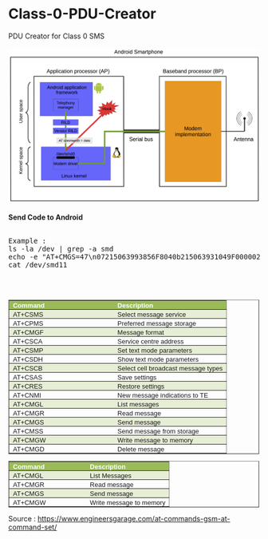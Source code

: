 # Class-0-PDU-Creator
PDU Creator for Class 0 SMS
<br><br>
<img src="android_modem.png" />
<br><br>
<b>Send Code to Android</b>
<br><br>
<pre>Example : 
ls -la /dev | grep -a smd 
echo -e "AT+CMGS=47\n07215063993856F8040b215063931049F000002290118011840c20CDB21C1D16875920711D244ECB41C76913442EBBCBEDF23C4D4ECB5D\r" > /dev/smd11
cat /dev/smd11
</pre>
<br><br>
<table style="width: 99.82%; border-collapse: collapse;" border="1" width="99%" cellspacing="0" cellpadding="0">
<tbody>
<tr>
<td style="width: 48.2%; border-width: 1pt medium 1pt 1pt; border-style: solid none solid solid; border-color: #b3cc82 -moz-use-text-color #b3cc82 #b3cc82; background: none repeat scroll 0% 0% #9bbb59; padding: 0cm 5.4pt;" valign="top" width="48%">
<div style="margin-bottom: 0.0001pt; text-align: justify; line-height: normal;"><span style="color: #ffffff;"><strong><span style="font-size: small;"><span style="font-family: Arial;">Command</span></span></strong></span></div>
</td>
<td style="width: 51.8%; border-width: 1pt 1pt 1pt medium; border-style: solid solid solid none; border-color: #b3cc82 #b3cc82 #b3cc82 -moz-use-text-color; background: none repeat scroll 0% 0% #9bbb59; padding: 0cm 5.4pt;" valign="top" width="51%">
<div style="margin-bottom: 0.0001pt; text-align: justify; line-height: normal;"><span style="color: #ffffff;"><strong><span style="font-size: small;"><span style="font-family: Arial;">Description</span></span></strong></span></div>
</td>
</tr>
<tr>
<td style="width: 48.2%; border-width: medium medium 1pt 1pt; border-style: none none solid solid; border-color: -moz-use-text-color -moz-use-text-color #b3cc82 #b3cc82; background: none repeat scroll 0% 0% #e6eed5; padding: 0cm 5.4pt;" valign="top" width="48%">
<div style="margin-bottom: 0.0001pt; text-align: justify; line-height: normal;"><span style="font-size: small;"><span style="font-family: Arial;">AT+CSMS</span></span></div>
</td>
<td style="width: 51.8%; border-width: medium 1pt 1pt medium; border-style: none solid solid none; border-color: -moz-use-text-color #b3cc82 #b3cc82 -moz-use-text-color; background: none repeat scroll 0% 0% #e6eed5; padding: 0cm 5.4pt;" valign="top" width="51%">
<div style="margin-bottom: 0.0001pt; text-align: justify; line-height: normal;"><span style="font-size: small;"><span style="font-family: Arial;">Select message service</span></span></div>
</td>
</tr>
<tr>
<td style="width: 48.2%; border-width: medium medium 1pt 1pt; border-style: none none solid solid; border-color: -moz-use-text-color -moz-use-text-color #b3cc82 #b3cc82; padding: 0cm 5.4pt;" valign="top" width="48%">
<div style="margin-bottom: 0.0001pt; text-align: justify; line-height: normal;"><span style="font-size: small;"><span style="font-family: Arial;">AT+CPMS</span></span></div>
</td>
<td style="width: 51.8%; border-width: medium 1pt 1pt medium; border-style: none solid solid none; border-color: -moz-use-text-color #b3cc82 #b3cc82 -moz-use-text-color; padding: 0cm 5.4pt;" valign="top" width="51%">
<div style="margin-bottom: 0.0001pt; text-align: justify; line-height: normal;"><span style="font-size: small;"><span style="font-family: Arial;">Preferred message storage</span></span></div>
</td>
</tr>
<tr>
<td style="width: 48.2%; border-width: medium medium 1pt 1pt; border-style: none none solid solid; border-color: -moz-use-text-color -moz-use-text-color #b3cc82 #b3cc82; background: none repeat scroll 0% 0% #e6eed5; padding: 0cm 5.4pt;" valign="top" width="48%">
<div style="margin-bottom: 0.0001pt; text-align: justify; line-height: normal;"><span style="font-size: small;"><span style="font-family: Arial;">AT+CMGF</span></span></div>
</td>
<td style="width: 51.8%; border-width: medium 1pt 1pt medium; border-style: none solid solid none; border-color: -moz-use-text-color #b3cc82 #b3cc82 -moz-use-text-color; background: none repeat scroll 0% 0% #e6eed5; padding: 0cm 5.4pt;" valign="top" width="51%">
<div style="margin-bottom: 0.0001pt; text-align: justify; line-height: normal;"><span style="font-size: small;"><span style="font-family: Arial;">Message format</span></span></div>
</td>
</tr>
<tr>
<td style="width: 48.2%; border-width: medium medium 1pt 1pt; border-style: none none solid solid; border-color: -moz-use-text-color -moz-use-text-color #b3cc82 #b3cc82; padding: 0cm 5.4pt;" valign="top" width="48%">
<div style="margin-bottom: 0.0001pt; text-align: justify; line-height: normal;"><span style="font-size: small;"><span style="font-family: Arial;">AT+CSCA</span></span></div>
</td>
<td style="width: 51.8%; border-width: medium 1pt 1pt medium; border-style: none solid solid none; border-color: -moz-use-text-color #b3cc82 #b3cc82 -moz-use-text-color; padding: 0cm 5.4pt;" valign="top" width="51%">
<div style="margin-bottom: 0.0001pt; text-align: justify; line-height: normal;"><span style="font-size: small;"><span style="font-family: Arial;">Service centre address</span></span></div>
</td>
</tr>
<tr>
<td style="width: 48.2%; border-width: medium medium 1pt 1pt; border-style: none none solid solid; border-color: -moz-use-text-color -moz-use-text-color #b3cc82 #b3cc82; background: none repeat scroll 0% 0% #e6eed5; padding: 0cm 5.4pt;" valign="top" width="48%">
<div style="margin-bottom: 0.0001pt; text-align: justify; line-height: normal;"><span style="font-size: small;"><span style="font-family: Arial;">AT+CSMP</span></span></div>
</td>
<td style="width: 51.8%; border-width: medium 1pt 1pt medium; border-style: none solid solid none; border-color: -moz-use-text-color #b3cc82 #b3cc82 -moz-use-text-color; background: none repeat scroll 0% 0% #e6eed5; padding: 0cm 5.4pt;" valign="top" width="51%">
<div style="margin-bottom: 0.0001pt; text-align: justify; line-height: normal;"><span style="font-size: small;"><span style="font-family: Arial;">Set text mode parameters</span></span></div>
</td>
</tr>
<tr>
<td style="width: 48.2%; border-width: medium medium 1pt 1pt; border-style: none none solid solid; border-color: -moz-use-text-color -moz-use-text-color #b3cc82 #b3cc82; padding: 0cm 5.4pt;" valign="top" width="48%">
<div style="margin-bottom: 0.0001pt; text-align: justify; line-height: normal;"><span style="font-size: small;"><span style="font-family: Arial;">AT+CSDH</span></span></div>
</td>
<td style="width: 51.8%; border-width: medium 1pt 1pt medium; border-style: none solid solid none; border-color: -moz-use-text-color #b3cc82 #b3cc82 -moz-use-text-color; padding: 0cm 5.4pt;" valign="top" width="51%">
<div style="margin-bottom: 0.0001pt; text-align: justify; line-height: normal;"><span style="font-size: small;"><span style="font-family: Arial;">Show text mode parameters</span></span></div>
</td>
</tr>
<tr>
<td style="width: 48.2%; border-width: medium medium 1pt 1pt; border-style: none none solid solid; border-color: -moz-use-text-color -moz-use-text-color #b3cc82 #b3cc82; background: none repeat scroll 0% 0% #e6eed5; padding: 0cm 5.4pt;" valign="top" width="48%">
<div style="margin-bottom: 0.0001pt; text-align: justify; line-height: normal;"><span style="font-size: small;"><span style="font-family: Arial;">AT+CSCB</span></span></div>
</td>
<td style="width: 51.8%; border-width: medium 1pt 1pt medium; border-style: none solid solid none; border-color: -moz-use-text-color #b3cc82 #b3cc82 -moz-use-text-color; background: none repeat scroll 0% 0% #e6eed5; padding: 0cm 5.4pt;" valign="top" width="51%">
<div style="margin-bottom: 0.0001pt; text-align: justify; line-height: normal;"><span style="font-size: small;"><span style="font-family: Arial;">Select cell broadcast message types</span></span></div>
</td>
</tr>
<tr>
<td style="width: 48.2%; border-width: medium medium 1pt 1pt; border-style: none none solid solid; border-color: -moz-use-text-color -moz-use-text-color #b3cc82 #b3cc82; padding: 0cm 5.4pt;" valign="top" width="48%">
<div style="margin-bottom: 0.0001pt; text-align: justify; line-height: normal;"><span style="font-size: small;"><span style="font-family: Arial;">AT+CSAS</span></span></div>
</td>
<td style="width: 51.8%; border-width: medium 1pt 1pt medium; border-style: none solid solid none; border-color: -moz-use-text-color #b3cc82 #b3cc82 -moz-use-text-color; padding: 0cm 5.4pt;" valign="top" width="51%">
<div style="margin-bottom: 0.0001pt; text-align: justify; line-height: normal;"><span style="font-size: small;"><span style="font-family: Arial;">Save settings</span></span></div>
</td>
</tr>
<tr>
<td style="width: 48.2%; border-width: medium medium 1pt 1pt; border-style: none none solid solid; border-color: -moz-use-text-color -moz-use-text-color #b3cc82 #b3cc82; background: none repeat scroll 0% 0% #e6eed5; padding: 0cm 5.4pt;" valign="top" width="48%">
<div style="margin-bottom: 0.0001pt; text-align: justify; line-height: normal;"><span style="font-size: small;"><span style="font-family: Arial;">AT+CRES</span></span></div>
</td>
<td style="width: 51.8%; border-width: medium 1pt 1pt medium; border-style: none solid solid none; border-color: -moz-use-text-color #b3cc82 #b3cc82 -moz-use-text-color; background: none repeat scroll 0% 0% #e6eed5; padding: 0cm 5.4pt;" valign="top" width="51%">
<div style="margin-bottom: 0.0001pt; text-align: justify; line-height: normal;"><span style="font-size: small;"><span style="font-family: Arial;">Restore settings</span></span></div>
</td>
</tr>
<tr>
<td style="width: 48.2%; border-width: medium medium 1pt 1pt; border-style: none none solid solid; border-color: -moz-use-text-color -moz-use-text-color #b3cc82 #b3cc82; padding: 0cm 5.4pt;" valign="top" width="48%">
<div style="margin-bottom: 0.0001pt; text-align: justify; line-height: normal;"><span style="font-size: small;"><span style="font-family: Arial;">AT+CNMI</span></span></div>
</td>
<td style="width: 51.8%; border-width: medium 1pt 1pt medium; border-style: none solid solid none; border-color: -moz-use-text-color #b3cc82 #b3cc82 -moz-use-text-color; padding: 0cm 5.4pt;" valign="top" width="51%">
<div style="margin-bottom: 0.0001pt; text-align: justify; line-height: normal;"><span style="font-size: small;"><span style="font-family: Arial;">New message indications to TE</span></span></div>
</td>
</tr>
<tr>
<td style="width: 48.2%; border-width: medium medium 1pt 1pt; border-style: none none solid solid; border-color: -moz-use-text-color -moz-use-text-color #b3cc82 #b3cc82; background: none repeat scroll 0% 0% #e6eed5; padding: 0cm 5.4pt;" valign="top" width="48%">
<div style="margin-bottom: 0.0001pt; text-align: justify; line-height: normal;"><span style="font-size: small;"><span style="font-family: Arial;">AT+CMGL</span></span></div>
</td>
<td style="width: 51.8%; border-width: medium 1pt 1pt medium; border-style: none solid solid none; border-color: -moz-use-text-color #b3cc82 #b3cc82 -moz-use-text-color; background: none repeat scroll 0% 0% #e6eed5; padding: 0cm 5.4pt;" valign="top" width="51%">
<div style="margin-bottom: 0.0001pt; text-align: justify; line-height: normal;"><span style="font-size: small;"><span style="font-family: Arial;">List messages</span></span></div>
</td>
</tr>
<tr>
<td style="width: 48.2%; border-width: medium medium 1pt 1pt; border-style: none none solid solid; border-color: -moz-use-text-color -moz-use-text-color #b3cc82 #b3cc82; padding: 0cm 5.4pt;" valign="top" width="48%">
<div style="margin-bottom: 0.0001pt; text-align: justify; line-height: normal;"><span style="font-size: small;"><span style="font-family: Arial;">AT+CMGR</span></span></div>
</td>
<td style="width: 51.8%; border-width: medium 1pt 1pt medium; border-style: none solid solid none; border-color: -moz-use-text-color #b3cc82 #b3cc82 -moz-use-text-color; padding: 0cm 5.4pt;" valign="top" width="51%">
<div style="margin-bottom: 0.0001pt; text-align: justify; line-height: normal;"><span style="font-size: small;"><span style="font-family: Arial;">Read message</span></span></div>
</td>
</tr>
<tr>
<td style="width: 48.2%; border-width: medium medium 1pt 1pt; border-style: none none solid solid; border-color: -moz-use-text-color -moz-use-text-color #b3cc82 #b3cc82; background: none repeat scroll 0% 0% #e6eed5; padding: 0cm 5.4pt;" valign="top" width="48%">
<div style="margin-bottom: 0.0001pt; text-align: justify; line-height: normal;"><span style="font-size: small;"><span style="font-family: Arial;">AT+CMGS</span></span></div>
</td>
<td style="width: 51.8%; border-width: medium 1pt 1pt medium; border-style: none solid solid none; border-color: -moz-use-text-color #b3cc82 #b3cc82 -moz-use-text-color; background: none repeat scroll 0% 0% #e6eed5; padding: 0cm 5.4pt;" valign="top" width="51%">
<div style="margin-bottom: 0.0001pt; text-align: justify; line-height: normal;"><span style="font-size: small;"><span style="font-family: Arial;">Send message</span></span></div>
</td>
</tr>
<tr>
<td style="width: 48.2%; border-width: medium medium 1pt 1pt; border-style: none none solid solid; border-color: -moz-use-text-color -moz-use-text-color #b3cc82 #b3cc82; padding: 0cm 5.4pt;" valign="top" width="48%">
<div style="margin-bottom: 0.0001pt; text-align: justify; line-height: normal;"><span style="font-size: small;"><span style="font-family: Arial;">AT+CMSS</span></span></div>
</td>
<td style="width: 51.8%; border-width: medium 1pt 1pt medium; border-style: none solid solid none; border-color: -moz-use-text-color #b3cc82 #b3cc82 -moz-use-text-color; padding: 0cm 5.4pt;" valign="top" width="51%">
<div style="margin-bottom: 0.0001pt; text-align: justify; line-height: normal;"><span style="font-size: small;"><span style="font-family: Arial;">Send message from storage</span></span></div>
</td>
</tr>
<tr>
<td style="width: 48.2%; border-width: medium medium 1pt 1pt; border-style: none none solid solid; border-color: -moz-use-text-color -moz-use-text-color #b3cc82 #b3cc82; background: none repeat scroll 0% 0% #e6eed5; padding: 0cm 5.4pt;" valign="top" width="48%">
<div style="margin-bottom: 0.0001pt; text-align: justify; line-height: normal;"><span style="font-size: small;"><span style="font-family: Arial;">AT+CMGW</span></span></div>
</td>
<td style="width: 51.8%; border-width: medium 1pt 1pt medium; border-style: none solid solid none; border-color: -moz-use-text-color #b3cc82 #b3cc82 -moz-use-text-color; background: none repeat scroll 0% 0% #e6eed5; padding: 0cm 5.4pt;" valign="top" width="51%">
<div style="margin-bottom: 0.0001pt; text-align: justify; line-height: normal;"><span style="font-size: small;"><span style="font-family: Arial;">Write message to memory</span></span></div>
</td>
</tr>
<tr>
<td style="width: 48.2%; border-width: medium medium 1pt 1pt; border-style: none none solid solid; border-color: -moz-use-text-color -moz-use-text-color #b3cc82 #b3cc82; padding: 0cm 5.4pt;" valign="top" width="48%">
<div style="margin-bottom: 0.0001pt; text-align: justify; line-height: normal;"><span style="font-size: small;"><span style="font-family: Arial;">AT+CMGD</span></span></div>
</td>
<td style="width: 51.8%; border-width: medium 1pt 1pt medium; border-style: none solid solid none; border-color: -moz-use-text-color #b3cc82 #b3cc82 -moz-use-text-color; padding: 0cm 5.4pt;" valign="top" width="51%">
<div style="margin-bottom: 0.0001pt; text-align: justify; line-height: normal;"><span style="font-size: small;"><span style="font-family: Arial;">Delete message</span></span></div>
</td>
</tr>
</tbody>
</table>

<table style="width: 99.82%; border-collapse: collapse;" border="1" width="99%" cellspacing="0" cellpadding="0">
<tbody>
<tr>
<td style="width: 48.22%; border-width: 1pt medium 1pt 1pt; border-style: solid none solid solid; border-color: #b3cc82 -moz-use-text-color #b3cc82 #b3cc82; background: none repeat scroll 0% 0% #9bbb59; padding: 0cm 5.4pt;" valign="top" width="48%">
<div style="margin-bottom: 0.0001pt; text-align: justify; line-height: normal;"><span style="color: #ffffff;"><strong><span style="font-size: small;"><span style="font-family: Arial;">Command</span></span></strong></span></div>
</td>
<td style="width: 51.78%; border-width: 1pt 1pt 1pt medium; border-style: solid solid solid none; border-color: #b3cc82 #b3cc82 #b3cc82 -moz-use-text-color; background: none repeat scroll 0% 0% #9bbb59; padding: 0cm 5.4pt;" valign="top" width="51%">
<div style="margin-bottom: 0.0001pt; text-align: justify; line-height: normal;"><span style="color: #ffffff;"><strong><span style="font-size: small;"><span style="font-family: Arial;">Description</span></span></strong></span></div>
</td>
</tr>
<tr>
<td style="width: 48.22%; border-width: medium medium 1pt 1pt; border-style: none none solid solid; border-color: -moz-use-text-color -moz-use-text-color #b3cc82 #b3cc82; background: none repeat scroll 0% 0% #e6eed5; padding: 0cm 5.4pt;" valign="top" width="48%">
<div style="margin-bottom: 0.0001pt; text-align: justify; line-height: normal;"><span style="font-size: small;"><span style="font-family: Arial;">AT+CMGL</span></span></div>
</td>
<td style="width: 51.78%; border-width: medium 1pt 1pt medium; border-style: none solid solid none; border-color: -moz-use-text-color #b3cc82 #b3cc82 -moz-use-text-color; background: none repeat scroll 0% 0% #e6eed5; padding: 0cm 5.4pt;" valign="top" width="51%">
<div style="margin-bottom: 0.0001pt; text-align: justify; line-height: normal;"><span style="font-size: small;"><span style="font-family: Arial;">List Messages</span></span></div>
</td>
</tr>
<tr>
<td style="width: 48.22%; border-width: medium medium 1pt 1pt; border-style: none none solid solid; border-color: -moz-use-text-color -moz-use-text-color #b3cc82 #b3cc82; padding: 0cm 5.4pt;" valign="top" width="48%">
<div style="margin-bottom: 0.0001pt; text-align: justify; line-height: normal;"><span style="font-size: small;"><span style="font-family: Arial;">AT+CMGR</span></span></div>
</td>
<td style="width: 51.78%; border-width: medium 1pt 1pt medium; border-style: none solid solid none; border-color: -moz-use-text-color #b3cc82 #b3cc82 -moz-use-text-color; padding: 0cm 5.4pt;" valign="top" width="51%">
<div style="margin-bottom: 0.0001pt; text-align: justify; line-height: normal;"><span style="font-size: small;"><span style="font-family: Arial;">Read message</span></span></div>
</td>
</tr>
<tr>
<td style="width: 48.22%; border-width: medium medium 1pt 1pt; border-style: none none solid solid; border-color: -moz-use-text-color -moz-use-text-color #b3cc82 #b3cc82; background: none repeat scroll 0% 0% #e6eed5; padding: 0cm 5.4pt;" valign="top" width="48%">
<div style="margin-bottom: 0.0001pt; text-align: justify; line-height: normal;"><span style="font-size: small;"><span style="font-family: Arial;">AT+CMGS</span></span></div>
</td>
<td style="width: 51.78%; border-width: medium 1pt 1pt medium; border-style: none solid solid none; border-color: -moz-use-text-color #b3cc82 #b3cc82 -moz-use-text-color; background: none repeat scroll 0% 0% #e6eed5; padding: 0cm 5.4pt;" valign="top" width="51%">
<div style="margin-bottom: 0.0001pt; text-align: justify; line-height: normal;"><span style="font-size: small;"><span style="font-family: Arial;">Send message</span></span></div>
</td>
</tr>
<tr>
<td style="width: 48.22%; border-width: medium medium 1pt 1pt; border-style: none none solid solid; border-color: -moz-use-text-color -moz-use-text-color #b3cc82 #b3cc82; padding: 0cm 5.4pt;" valign="top" width="48%">
<div style="margin-bottom: 0.0001pt; text-align: justify; line-height: normal;"><span style="font-size: small;"><span style="font-family: Arial;">AT+CMGW</span></span></div>
</td>
<td style="width: 51.78%; border-width: medium 1pt 1pt medium; border-style: none solid solid none; border-color: -moz-use-text-color #b3cc82 #b3cc82 -moz-use-text-color; padding: 0cm 5.4pt;" valign="top" width="51%">
<div style="margin-bottom: 0.0001pt; text-align: justify; line-height: normal;"><span style="font-size: small;"><span style="font-family: Arial;">Write message to memory</span></span></div>
</td>
</tr>
</tbody>
</table>

Source : https://www.engineersgarage.com/at-commands-gsm-at-command-set/

